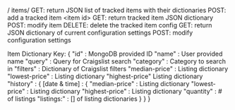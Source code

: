/
	items/
		GET: return JSON list of tracked items with their dictionaries
		POST: add a tracked item
		\<item id>
			GET: return tracked item JSON dictionary
			POST: modify item
			DELETE: delete the tracked item
	config
		GET: return JSON dictionary of current configuration settings
		POST: modify configuration settings

Item Dictionary Key:
{
	"id" : MongoDB provided ID
	"name" : User provided name
	"query" : Query for Craigslist search
	"category" : Category to search in
	"filters" : Dictionary of Craigslist filters
	"median-price" : Listing dictionary
	"lowest-price" : Listing dictionary
	"highest-price" Listing dictionary
	"history" : {
		\[date & time] : {
			"median-price" : Listing dictionary
			"lowest-price" : Listing dictionary
			"highest-price" : Listing dictionary
			"quantity" : # of listings
			"listings:" : \[] of listing dictionaries
		}
	}
}